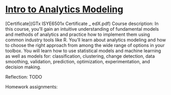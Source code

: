 # [Intro to Analytics Modeling](https://omscs.gatech.edu/isye-6501-intro-analytics-modeling)

[Certificate](GTx ISYE6501x Certificate _ edX.pdf)
Course description: In this course, you’ll gain an intuitive understanding of fundamental models and methods of analytics and practice how to implement them using common industry tools like R. You’ll learn about analytics modeling and how to choose the right approach from among the wide range of options in your toolbox. You will learn how to use statistical models and machine learning as well as models for: classification, clustering, change detection, data smoothing, validation, prediction, optimization, experimentation, and decision making.

Reflection: TODO

Homework assignments: 
